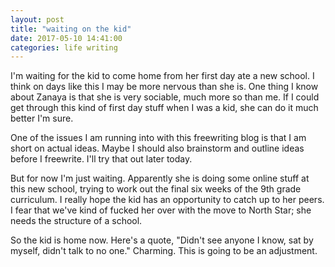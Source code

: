 ```yaml
---
layout: post
title: "waiting on the kid"
date: 2017-05-10 14:41:00
categories: life writing
---
```


I'm waiting for the kid to come home from her first day ate a new school. I think on days like this I may be more nervous than she is. One thing I know about Zanaya is that she is very sociable, much more so than me. If I could get through this kind of first day stuff when I was a kid, she can do it much better I'm sure.

One of the issues I am running into with this freewriting blog is that I am short on actual ideas. Maybe I should also brainstorm and outline ideas before I freewrite. I'll try that out later today.

But for now I'm just waiting. Apparently she is doing some online stuff at this new school, trying to work out the final six weeks of the 9th grade curriculum. I really hope the kid has an opportunity to catch up to her peers. I fear that we've kind of fucked her over with the move to North Star; she needs the structure of a school.

So the kid is home now. Here's a quote, "Didn't see anyone I know, sat by myself, didn't talk to no one." Charming. This is going to be an adjustment.
